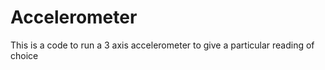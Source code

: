 # Accelerometer
This is a code to run a 3 axis accelerometer to give a particular reading of choice
